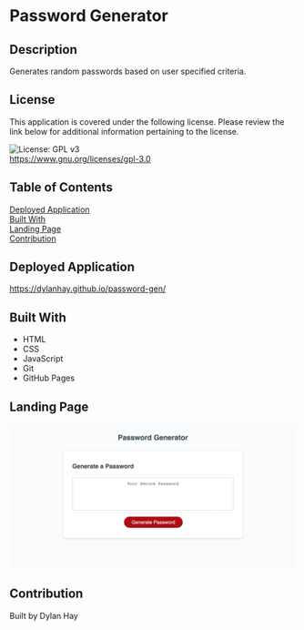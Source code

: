 # Password Generator

## Description
Generates random passwords based on user specified criteria.

## License  
This application is covered under the following license. Please review the link below for additional information pertaining to the license.
    
![License: GPL v3](https://img.shields.io/badge/License-GPLv3-blue.svg)  
https://www.gnu.org/licenses/gpl-3.0

## Table of Contents
[Deployed Application](#deployed-application)  
[Built With](#built-with)  
[Landing Page](#landing-page)  
[Contribution](#contribution) 

## Deployed Application
https://dylanhay.github.io/password-gen/

## Built With
* HTML
* CSS
* JavaScript
* Git
* GitHub Pages

## Landing Page
![Screenshot](./assets/passgen-land.png "Mock Up")

## Contribution
Built by Dylan Hay
